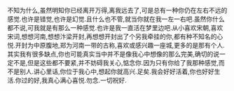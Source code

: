 不知为什么,虽然明知你已经离开万得,离我远去了,可是总有一种你仍在左右不远的感觉.也许是错觉,也许是幻觉.且什么也不管,就当你就在我一左一右吧.虽然你什么都不说,可我就是有那么一种感觉.也许是我一直活在梦里边吧.从小喜欢宋朝,喜欢宋词,想想河南,想想汴梁开封,再想想开封出了个另我牵挂的你,都有种不知名的心悦.开封为中原腹地,郑为河南一带的古称,喜欢或感兴趣一座城,更多的是那有个人.其实我有很多缺点,你也可能真实当中并不是像我心中想像的那么完美,确切的说一定不是,但是这些都不要紧,并不妨碍我关心,惦念你.因为只有你给了我那种感觉,而不是别人.讲心里话,你位于我心中,想起你就高兴.足矣.我会好好活着,你也好好生活.你过的好,我真心满心喜悦.勿念.一切祝好.
